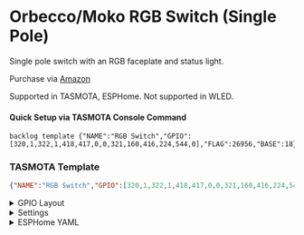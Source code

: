 # Orbecco/Moko RGB Switch (Single Pole)

Single pole switch with an RGB faceplate and status light. 

Purchase via [Amazon](https://amzn.to/3PKs9Ib)

Supported in TASMOTA, ESPHome. Not supported in WLED.

#### Quick Setup via TASMOTA Console Command
```
backlog template {"NAME":"RGB Switch","GPIO":[320,1,322,1,418,417,0,0,321,160,416,224,544,0],"FLAG":26956,"BASE":18}
```

### TASMOTA Template
```json
{"NAME":"RGB Switch","GPIO":[320,1,322,1,418,417,0,0,321,160,416,224,544,0],"FLAG":26956,"BASE":18}
```

<details><summary>GPIO Layout</summary>
<p>

| GPIO |    Component | Description |
|------ |-------------|-------------|         
|GPIO00| Led_i 1 | Status light
|GPIO02| Led_i 3 | Status Light
|GPIO04| PWM 3 | Switch PWM Light
|GPIO05| PWM 2 | Switch PWM Light
|GPIO012| Led_i 2 | Status Light
|GPIO013| Led_i 2 | Switch
|GPIO014| PWM 1 | Switch PWM Light
|GPIO015| Relay| Internal Relay
|GPIO016| LedLink | Status Light
</p></details>

<details><summary>Settings</summary>     
<p>

| Setting | Description
|---------------|-------------
| setoption59 1  | Report light state changes via MQTT
</p></details>

<details><summary>ESPHome YAML</summary>     
<p>
No data available
</p></details>